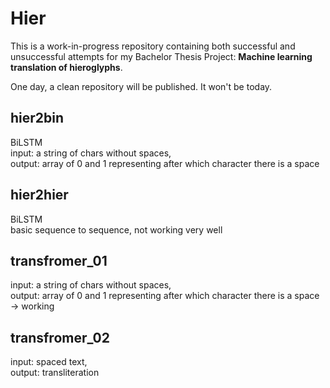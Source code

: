 # Hier
This is a work-in-progress repository containing both successful and unsuccessful attempts for my Bachelor Thesis Project: **Machine learning translation of hieroglyphs**. 

One day, a clean repository will be published.
It won't be today.

## hier2bin
BiLSTM  
input: a string of chars without spaces,  
output: array of 0 and 1 representing after which character there is a space  

## hier2hier
BiLSTM  
basic sequence to sequence, not working very well  

## transfromer_01
input: a string of chars without spaces,  
output: array of 0 and 1 representing after which character there is a space  
-> working

## transfromer_02
input: spaced text,  
output: transliteration  
